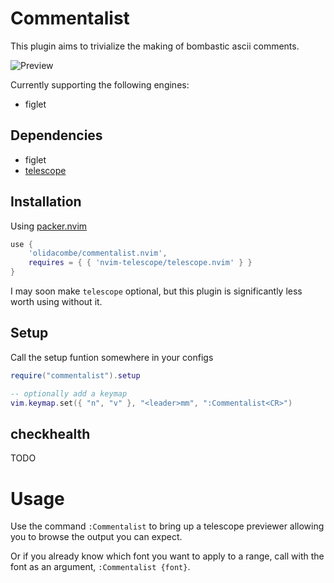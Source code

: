 # Commentalist

This plugin aims to trivialize the making of bombastic ascii comments.

![Preview](https://user-images.githubusercontent.com/1752435/209985337-77a085de-e0d6-43ce-bd87-8bff2f4ca0ae.gif)

Currently supporting the following engines:

+ figlet

## Dependencies

+ figlet
+ [telescope](https://github.com/nvim-telescope/telescope.nvim)

## Installation

Using [packer.nvim](https://github.com/wbthomason/packer.nvim)
```lua
use {
    'olidacombe/commentalist.nvim',
    requires = { { 'nvim-telescope/telescope.nvim' } }
}
```

I may soon make `telescope` optional, but this plugin is significantly
less worth using without it.

## Setup

Call the setup funtion somewhere in your configs

```lua
require("commentalist").setup

-- optionally add a keymap
vim.keymap.set({ "n", "v" }, "<leader>mm", ":Commentalist<CR>")
```

## checkhealth

TODO

# Usage

Use the command `:Commentalist` to bring up a telescope previewer allowing
you to browse the output you can expect.

Or if you already know which font you want to apply to a range, call with
the font as an argument, `:Commentalist {font}`.
